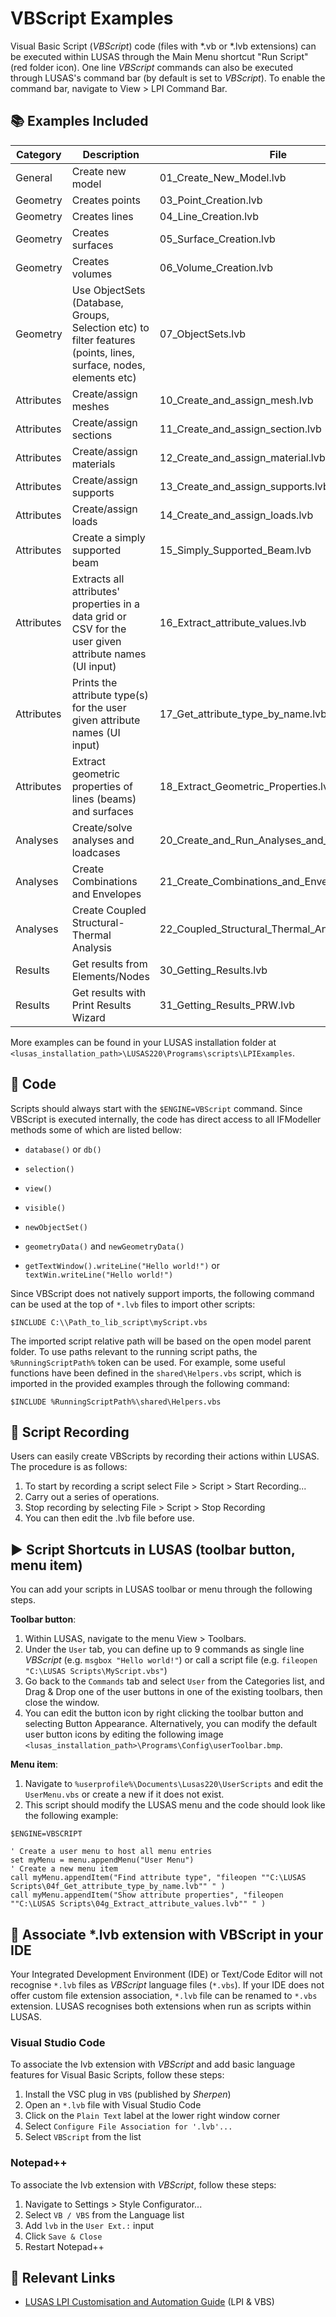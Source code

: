 # VBScript Examples

Visual Basic Script (*VBScript*) code (files with *.vb or *.lvb extensions) can be executed within LUSAS through the Main Menu shortcut "Run Script" (red folder icon). One line *VBScript* commands can also be executed through LUSAS's command bar (by default is set to *VBScript*). To enable the command bar, navigate to View > LPI Command Bar.

## 📚 Examples Included

| Category   | Description                           | File                     |
| ---------- | ------------------------------------- | ------------------------ |
| General    | Create new model                      | 01_Create_New_Model.lvb |
| Geometry   | Creates points                        | 03_Point_Creation.lvb   |
| Geometry   | Creates lines                         | 04_Line_Creation.lvb    |
| Geometry   | Creates surfaces                      | 05_Surface_Creation.lvb |
| Geometry   | Creates volumes                       | 06_Volume_Creation.lvb  |
| Geometry   | Use ObjectSets (Database, Groups, Selection etc) to filter features (points, lines, surface, nodes, elements etc) | 07_ObjectSets.lvb |
| Attributes | Create/assign meshes                  | 10_Create_and_assign_mesh.lvb     |
| Attributes | Create/assign sections                | 11_Create_and_assign_section.lvb  |
| Attributes | Create/assign materials               | 12_Create_and_assign_material.lvb |
| Attributes | Create/assign supports                | 13_Create_and_assign_supports.lvb |
| Attributes | Create/assign loads                   | 14_Create_and_assign_loads.lvb    |
| Attributes | Create a simply supported beam        | 15_Simply_Supported_Beam.lvb      |
| Attributes | Extracts all attributes' properties in a data grid or CSV for the user given attribute names (UI input) | 16_Extract_attribute_values.lvb |
| Attributes | Prints the attribute type(s) for the user given attribute names (UI input) | 17_Get_attribute_type_by_name.lvb |
| Attributes | Extract geometric properties of lines (beams) and surfaces | 18_Extract_Geometric_Properties.lvb |
| Analyses   | Create/solve analyses and loadcases   | 20_Create_and_Run_Analyses_and_Loadcases.lvb |
| Analyses   | Create Combinations and Envelopes     | 21_Create_Combinations_and_Envelopes.lvb |
| Analyses   | Create Coupled Structural-Thermal Analysis | 22_Coupled_Structural_Thermal_Analysis.lvb |
| Results    | Get results from Elements/Nodes            | 30_Getting_Results.lvb     |
| Results    | Get results with Print Results Wizard      | 31_Getting_Results_PRW.lvb |

More examples can be found in your LUSAS installation folder at `<lusas_installation_path>\LUSAS220\Programs\scripts\LPIExamples`.

## 📄 Code

Scripts should always start with the `$ENGINE=VBScript` command. Since VBScript is executed internally, the code has direct access to all IFModeller methods some of which are listed bellow:

- `database()` or `db()`

- `selection()`

- `view()`

- `visible()`

- `newObjectSet()`

- `geometryData()` and `newGeometryData()`

- `getTextWindow().writeLine("Hello world!")` or `textWin.writeLine("Hello world!")`

Since VBScript does not natively support imports, the following command can be used at the top of `*.lvb` files to import other scripts:
```
$INCLUDE C:\\Path_to_lib_script\myScript.vbs
```
The imported script relative path will be based on the open model parent folder. To use paths relevant to the running script paths, the `%RunningScriptPath%` token can be used.
For example, some useful functions have been defined in the `shared\Helpers.vbs` script, which is imported in the provided examples through the following command:
```
$INCLUDE %RunningScriptPath%\shared\Helpers.vbs
```

## 🔴 Script Recording

Users can easily create VBScripts by recording their actions within LUSAS. The procedure is as follows:

1. To start by recording a script select File > Script > Start Recording...
2. Carry out a series of operations.
3. Stop recording by selecting File > Script > Stop Recording
4. You can then edit the .lvb file before use.

## ▶️ Script Shortcuts in LUSAS (toolbar button, menu item)

You can add your scripts in LUSAS toolbar or menu through the following steps.

**Toolbar button**:
1. Within LUSAS, navigate to the menu View > Toolbars.
2. Under the `User` tab, you can define up to 9 commands as single line *VBScript* (e.g. `msgbox "Hello world!"`) or call a script file (e.g. `fileopen "C:\LUSAS Scripts\MyScript.vbs"`)
3. Go back to the `Commands` tab and select `User` from the Categories list, and Drag & Drop one of the user buttons in one of the existing toolbars, then close the window.
4. You can edit the button icon by right clicking the toolbar button and selecting Button Appearance. Alternatively, you can modify the default user button icons by editing the following image `<lusas_installation_path>\Programs\Config\userToolbar.bmp`.

**Menu item**:
1. Navigate to `%userprofile%\Documents\Lusas220\UserScripts` and edit the `UserMenu.vbs` or create a new if it does not exist.
2. This script should modify the LUSAS menu and the code should look like the following example:
```VBScript
$ENGINE=VBSCRIPT

' Create a user menu to host all menu entries
set myMenu = menu.appendMenu("User Menu")
' Create a new menu item
call myMenu.appendItem("Find attribute type", "fileopen ""C:\LUSAS Scripts\04f_Get_attribute_type_by_name.lvb"" " )
call myMenu.appendItem("Show attribute properties", "fileopen ""C:\LUSAS Scripts\04g_Extract_attribute_values.lvb"" " )
```

## 📝 Associate *.lvb extension with VBScript in your IDE

Your Integrated Development Environment (IDE) or Text/Code Editor will not recognise `*.lvb` files as *VBScript* language files (`*.vbs`). If your IDE does not offer custom file extension association, `*.lvb` file can be renamed to `*.vbs` extension. LUSAS recognises both extensions when run as scripts within LUSAS.

### Visual Studio Code

To associate the lvb extension with *VBScript* and add basic language features for Visual Basic Scripts, follow these steps:
1. Install the VSC plug in `VBS` (published by *Sherpen*)
2. Open an `*.lvb` file with Visual Studio Code
3. Click on the `Plain Text` label at the lower right window corner
4. Select `Configure File Association for '.lvb'...`
5. Select `VBScript` from the list

### Notepad++

To associate the lvb extension with *VBScript*, follow these steps:
1. Navigate to Settings > Style Configurator...
2. Select `VB / VBS` from the Language list
3. Add `lvb` in the `User Ext.:` input
4. Click `Save & Close`
5. Restart Notepad++

## 🔗 Relevant Links

- [LUSAS LPI Customisation and Automation Guide](https://www.lusas.com/user_area/documentation/V22_0/LPI%20Customisation%20and%20Automation%20Guide.pdf) (LPI & VBS)

